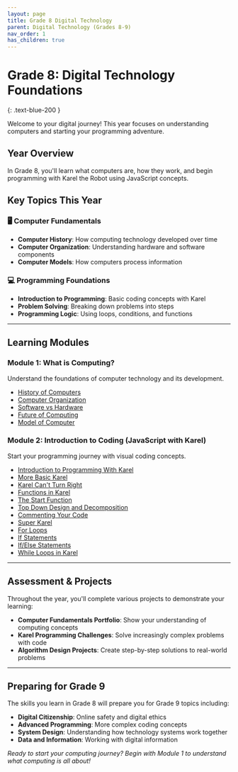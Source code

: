 ```yaml
---
layout: page
title: Grade 8 Digital Technology
parent: Digital Technology (Grades 8-9)
nav_order: 1
has_children: true
---
```


# Grade 8: Digital Technology Foundations
{: .text-blue-200 }

Welcome to your digital journey! This year focuses on understanding computers and starting your programming adventure.

## Year Overview

In Grade 8, you'll learn what computers are, how they work, and begin programming with Karel the Robot using JavaScript concepts.

## Key Topics This Year

### 🖥️ Computer Fundamentals
- **Computer History**: How computing technology developed over time
- **Computer Organization**: Understanding hardware and software components
- **Computer Models**: How computers process information

### 💻 Programming Foundations
- **Introduction to Programming**: Basic coding concepts with Karel
- **Problem Solving**: Breaking down problems into steps
- **Programming Logic**: Using loops, conditions, and functions

---

## Learning Modules

### Module 1: What is Computing?
Understand the foundations of computer technology and its development.
- [History of Computers](./what-is-computing/history-of-computers)
- [Computer Organization](./what-is-computing/computer-organization)
- [Software vs Hardware](./what-is-computing/software-hardware)
- [Future of Computing](./what-is-computing/future-computing)
- [Model of Computer](./what-is-computing/computer-model)

### Module 2: Introduction to Coding (JavaScript with Karel)
Start your programming journey with visual coding concepts.
- [Introduction to Programming With Karel](./coding-karel/intro-programming)
- [More Basic Karel](./coding-karel/basic-karel)
- [Karel Can't Turn Right](./coding-karel/karel-turn-right)
- [Functions in Karel](./coding-karel/functions)
- [The Start Function](./coding-karel/start-function)
- [Top Down Design and Decomposition](./coding-karel/top-down-design)
- [Commenting Your Code](./coding-karel/commenting)
- [Super Karel](./coding-karel/super-karel)
- [For Loops](./coding-karel/for-loops)
- [If Statements](./coding-karel/if-statements)
- [If/Else Statements](./coding-karel/if-else-statements)
- [While Loops in Karel](./coding-karel/while-loops)

---

## Assessment & Projects

Throughout the year, you'll complete various projects to demonstrate your learning:

- **Computer Fundamentals Portfolio**: Show your understanding of computing concepts
- **Karel Programming Challenges**: Solve increasingly complex problems with code
- **Algorithm Design Projects**: Create step-by-step solutions to real-world problems

---

## Preparing for Grade 9

The skills you learn in Grade 8 will prepare you for Grade 9 topics including:
- **Digital Citizenship**: Online safety and digital ethics
- **Advanced Programming**: More complex coding concepts
- **System Design**: Understanding how technology systems work together
- **Data and Information**: Working with digital information

*Ready to start your computing journey? Begin with Module 1 to understand what computing is all about!*